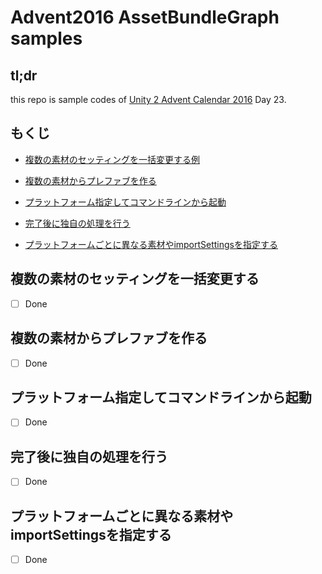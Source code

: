 # Advent2016 AssetBundleGraph samples

## tl;dr

this repo is sample codes of [Unity 2 Advent Calendar 2016](http://qiita.com/advent-calendar/2016/unity2)
Day 23.

## もくじ
- [複数の素材のセッティングを一括変更する例](#複数の素材のセッティングを一括変更する)

- [複数の素材からプレファブを作る](#複数の素材からプレファブを作る)


- [プラットフォーム指定してコマンドラインから起動](#プラットフォーム指定してコマンドラインから起動)


- [完了後に独自の処理を行う](#完了後に独自の処理を行う)


- [プラットフォームごとに異なる素材やimportSettingsを指定する](#プラットフォームごとに異なる素材やimportSettingsを指定する)



## 複数の素材のセッティングを一括変更する
- [ ] Done

## 複数の素材からプレファブを作る
- [ ] Done

## プラットフォーム指定してコマンドラインから起動
- [ ] Done


## 完了後に独自の処理を行う
- [ ] Done

## プラットフォームごとに異なる素材やimportSettingsを指定する
- [ ] Done
